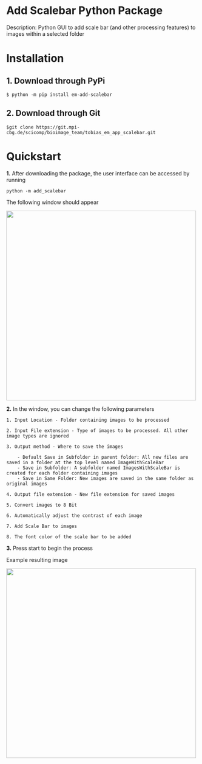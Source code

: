 # Add Scalebar Python Package

Description: Python GUI to add scale bar (and other processing features) to images within a selected folder

# Installation
## 1. Download through PyPi
`$ python -m pip install em-add-scalebar`
## 2. Download through Git
`$git clone https://git.mpi-cbg.de/scicomp/bioimage_team/tobias_em_app_scalebar.git`

# Quickstart
**1.** After downloading the package, the user interface can be accessed by running

`python -m add_scalebar`

The following window should appear

<img src = "Images/UserInterface.png" width="500">

**2.** In the window, you can change the following parameters

    1. Input Location - Folder containing images to be processed

    2. Input File extension - Type of images to be processed. All other image types are ignored

    3. Output method - Where to save the images

        - Default Save in Subfolder in parent folder: All new files are saved in a folder at the top level named ImageWithScaleBar
        - Save in Subfolder: A subfolder named ImagesWithScaleBar is created for each folder containing images
        - Save in Same Folder: New images are saved in the same folder as original images 
    
    4. Output file extension - New file extension for saved images

    5. Convert images to 8 Bit

    6. Automatically adjust the contrast of each image

    7. Add Scale Bar to images
    
    8. The font color of the scale bar to be added



**3.** Press start to begin the process

Example resulting image

<img src = "Images/ImageExample.jpg" width="500">

